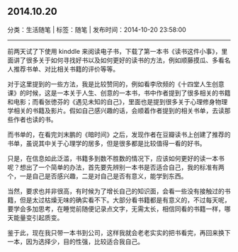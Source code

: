 ## 2014.10.20

分类：生活随笔 | 标签：随笔 | 发布时间：2014-10-20 23:58:00

___

前两天试了下使用 kinddle 来阅读电子书，下载了第一本书《读书这件小事》，里面讲了很多关于如何寻找好书以及如何更好的读书的方法，例如顺藤摸瓜、多看名人推荐书单、对比相关书籍的评价等等。

对于这里提到的一些方法，我是比较赞同的，例如看李欣频的《十四堂人生创意课》的时候，这是一本关于人生、创意的一本书，书中作者提到了很多相关的书籍和电影；而看张徳芬的《遇见未知的自己》，里面也是提到很多关于心理修身物理学相关的书籍及影片。假如自己感兴趣的话，会顺着作者提到的相关书单，去读那些作者也读的书。

而书单的，在看完刘末鹏的《暗时间》之后，发现作者在豆瓣读书上创建了推荐的书单，虽说其中关于心理学的居多，但是很多都是比较值得一看的好书。

只是，在信息如此泛滥，书籍多到数不胜数的情况下，应该如何更好的读一本书呢？想出了一个简单的办法，首先要先辨别一本书是否适合自己，我的标准有两个，一是自己是否感兴趣，二是对自己是否有意义，能学到东西。

当然，要求也并非很高，有时候为了增长自己的知识面，会看一些没有接触过的书籍，但是太过枯燥无味的确实看不下。大部分看书籍都是有意义的，不过每天呢，要学会多加思考，在睡觉前随便记录点文字，无需太长，相信同看的书籍一样，哪天能量变引起质变。

鉴于此，现在我只带一本书到公司，这样我就会老老实实的把书看完，再回来换下一本，因为选择少，目的性强，比较适合我自己。
